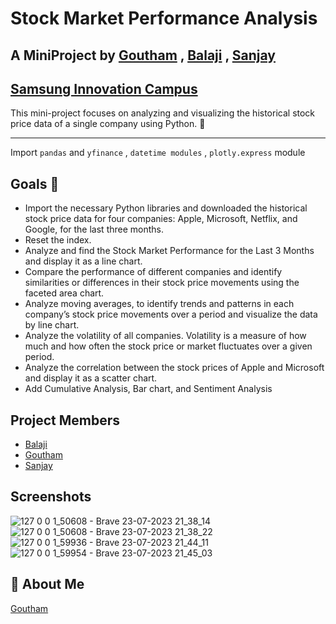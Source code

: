 # Stock Market Performance Analysis
A MiniProject by [Goutham](https://github.com/gxuxhxm) , [Balaji](https://github.com/Balu-MRao) , [Sanjay](https://github.com/SANJAY-JAYADEV-2002)<br>
---
[Samsung Innovation Campus](https://sic.edc.org/)
---

This mini-project focuses on analyzing and visualizing the historical stock price data of a single company using Python. 🙌

---
 Import ```pandas``` and ```yfinance``` , ```datetime modules``` , ```plotly.express``` module

## Goals 🎯
- Import the necessary Python libraries and downloaded the historical stock price data for four companies: Apple, Microsoft, Netflix, and Google, for the last three months.
- Reset the index.
- Analyze and find the Stock Market Performance for the Last 3 Months and display it as a line chart.
- Compare the performance of different companies and identify similarities or differences in their stock price movements using the faceted area chart.
- Analyze moving averages, to identify trends and patterns in each company’s stock price movements over a period and visualize the data by line chart.
- Analyze the volatility of all companies. Volatility is a measure of how much and how often the stock price or market fluctuates over a given period.
- Analyze the correlation between the stock prices of Apple and Microsoft and display it as a scatter chart.
- Add Cumulative Analysis, Bar chart, and Sentiment Analysis

## Project Members

- [Balaji](https://github.com/Balu-MRao)
- [Goutham](https://github.com/gxuxhxm)
- [Sanjay](https://github.com/SANJAY-JAYADEV-2002)

## Screenshots 
![127 0 0 1_50608 - Brave 23-07-2023 21_38_14](https://github.com/gxuxhxm/Team3/assets/114379335/d1be9400-e74c-4df7-a6df-586ec9f81cef)
![127 0 0 1_50608 - Brave 23-07-2023 21_38_22](https://github.com/gxuxhxm/Team3/assets/114379335/7d223235-7669-4b95-9a8c-5a6004fa119c)
![127 0 0 1_59936 - Brave 23-07-2023 21_44_11](https://github.com/gxuxhxm/Team3/assets/114379335/f5b31a3d-2a4d-4bde-9bfb-324187bd8f4c)
![127 0 0 1_59954 - Brave 23-07-2023 21_45_03](https://github.com/gxuxhxm/Team3/assets/114379335/b6e85495-b1ed-489f-9918-6a126727131a)


## 🚀 About Me
[Goutham](https://github.com/gxuxhxm/gxuxhxm)


